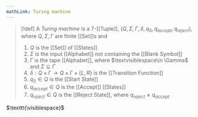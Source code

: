```yaml
---
mathLink: Turing machine
---
```

>[!def]
>A *Turing machine* is a $7$-[[Tuple]], $(Q,\Sigma,\Gamma,\delta,q_{0},q_{accept},q_{reject})$, where $Q,\Sigma,\Gamma$ are finite [[Set]]s and
>1. $Q$ is the [[Set]] of [[States]]
>2. $\Sigma$ is the input [[Alphabet]] not containing the [[Blank Symbol]]
>3. $\Gamma$ is the tape [[Alphabet]], where $\textvisiblespace\in \Gamma$ and $\Sigma\subseteq \Gamma$
>4. $\delta:Q\times \Gamma\rightarrow Q\times \Gamma\times\{L,R\}$ is the [[Transition Function]]
>5. $q_{0}\in Q$ is the [[Start State]]
>6. $q_{accept}\in Q$ is the [[Accept]] [[States]]
>7. $q_{reject}\in Q$ is the [[Reject State]], where $q_{reject}≠q_{accept}$

$\texttt{\visiblespace}$
